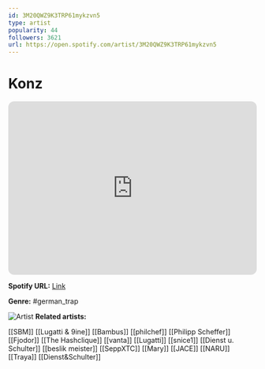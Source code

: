 ```yaml
---
id: 3M20QWZ9K3TRP61mykzvn5
type: artist
popularity: 44
followers: 3621
url: https://open.spotify.com/artist/3M20QWZ9K3TRP61mykzvn5
---
```

# Konz

<iframe style="border-radius:12px" src="https://open.spotify.com/embed/artist/3M20QWZ9K3TRP61mykzvn5" width="100%" height="352" frameBorder="0" allowfullscreen="" allow="autoplay; clipboard-write; encrypted-media; fullscreen; picture-in-picture" loading="lazy"></iframe>

**Spotify URL:** [Link](https://open.spotify.com/artist/3M20QWZ9K3TRP61mykzvn5)

**Genre:**  #german_trap

![Artist](https://i.scdn.co/image/ab6761610000e5ebb3718bb93f8b5faed54dee94)
**Related artists:**

[[SBM]]
[[Lugatti & 9ine]]
[[Bambus]]
[[philchef]]
[[Philipp Scheffer]]
[[Fjodor]]
[[The Hashclique]]
[[vanta]]
[[Lugatti]]
[[snice1]]
[[Dienst u. Schulter]]
[[beslik meister]]
[[SeppXTC]]
[[Mary]]
[[JACE]]
[[NARU]]
[[Traya]]
[[Dienst&Schulter]]
